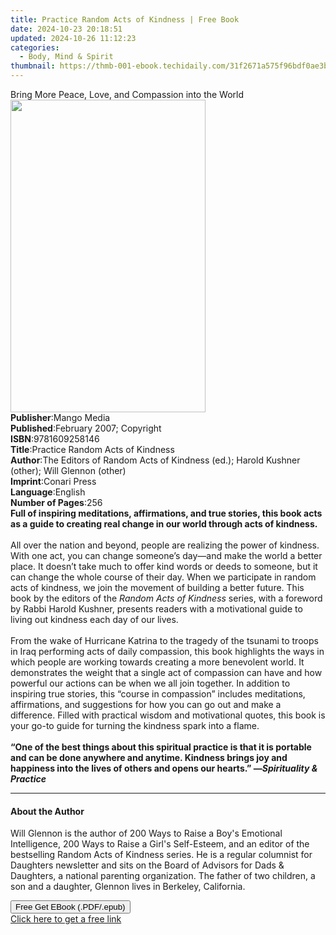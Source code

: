 ```yaml
---
title: Practice Random Acts of Kindness | Free Book
date: 2024-10-23 20:18:51
updated: 2024-10-26 11:12:23
categories:
  - Body, Mind & Spirit
thumbnail: https://thmb-001-ebook.techidaily.com/31f2671a575f96bdf0ae3bc5e5ff470a1484b053f916cd7b26fec076ee52c21f.jpg
---
```

<main id="book-container">
  <div class="flex flex-col">
    <div class="book-brief flex-1 py-6 px-4 sm:p-6 md:py-10 md:px-8">
      <!-- brief-->
      <div class="book-brief-main">
        Bring More Peace, Love, and Compassion into the World
      </div>
    </div>
    <div
      class="book-meta-info flex-1 grid gap-4 col-start-1 col-end-3 row-start-1 sm:mb-6 sm:grid-cols-4 lg:gap-6 lg:col-start-2 lg:row-end-6 lg:row-span-6 lg:mb-0"
    >
      <div
        class="book-meta-info-left place-content-center mt-4 p-4 text-sm leading-6 col-start-2 col-span-2 dark:text-slate-400"
      >
        <img
          class="w-full h-500 object-cover rounded-lg sm:h-255 sm:col-span-2 lg:col-span-full"
          src="https://img-001-ebook.techidaily.com/4fb9a133e8295248857bbe3c5cc1009bb03d001306b61ed4060d9b99cbf18ac4.jpg"
          alt=""
          width="312"
          height="500"
        />
      </div>
      <div
        class="book-meta-info-right mt-2 col-start-1 row-start-2 col-span-3 self-center"
      >
        <!-- meta data  -->
        <div class="flex flex-col px-4 md:px-8">
          <div class="flex-1">
            <strong>Publisher</strong>:<span class="px-2">Mango Media</span>
          </div>
          <div class="flex-1">
            <strong>Published</strong>:<span class="px-2"
              >February 2007; Copyright</span
            >
          </div>
          <div class="flex-1">
            <strong>ISBN</strong>:<span class="px-2">9781609258146</span>
          </div>
          <div class="flex-1">
            <strong>Title</strong>:<span class="px-2"
              >Practice Random Acts of Kindness</span
            >
          </div>
          <div class="flex-1">
            <strong>Author</strong>:<span class="px-2"
              >The Editors of Random Acts of Kindness (ed.); Harold Kushner
              (other); Will Glennon (other)</span
            >
          </div>
          <div class="flex-1">
            <strong>Imprint</strong>:<span class="px-2">Conari Press</span>
          </div>
          <div class="flex-1">
            <strong>Language</strong>:<span class="px-2">English</span>
          </div>
          <div class="flex-1">
            <strong>Number of Pages</strong>:<span class="px-2">256</span>
          </div>
        </div>
      </div>
    </div>
    <div class="book-description flex-1 py-6 px-4 sm:p-6 md:py-10 md:px-8">
      <div class="book-description-main">
        <div accordion-content="" id="description">
          <b
            >Full of inspiring meditations, affirmations, and true stories, this
            book acts as a guide to creating real change in our world through
            acts of kindness.</b
          ><br /><br />All over the nation and beyond, people are realizing the
          power of kindness. With one act, you can change someone’s day—and make
          the world a better place. It doesn’t take much to offer kind words or
          deeds to someone, but it can change the whole course of their day.
          When we participate in random acts of kindness, we join the movement
          of building a better future. This book by the editors of the
          <i>Random Acts of Kindness</i> series, with a foreword by Rabbi Harold
          Kushner, presents readers with a motivational guide to living out
          kindness each day of our lives.<br /><br />From the wake of Hurricane
          Katrina to the tragedy of the tsunami to troops in Iraq performing
          acts of daily compassion, this book highlights the ways in which
          people are working towards creating a more benevolent world. It
          demonstrates the weight that a single act of compassion can have and
          how powerful our actions can be when we all join together. In addition
          to inspiring true stories, this “course in compassion” includes
          meditations, affirmations, and suggestions for how you can go out and
          make a difference. Filled with practical wisdom and motivational
          quotes, this book is your go-to guide for turning the kindness spark
          into a flame.<br /><br /><b
            >“One of the best things about this spiritual practice is that it is
            portable and can be done anywhere and anytime. Kindness brings joy
            and happiness into the lives of others and opens our hearts.” —<i
              >Spirituality &amp; Practice</i
            ></b
          >
        </div>
        <div class="accordion-fader"></div>
      </div>
    </div>
    <div class="book-excerpts flex-1 py-6 px-4 sm:p-6 md:py-10 md:px-8">
      <!-- excerpts-->
      <div class="book-excerpts-main">
        <hr />
        <h4 class="placeholder placeholder-heading">
          <span>About the Author</span>
        </h4>
        <p>
          Will Glennon is the author of 200 Ways to Raise a Boy's Emotional
          Intelligence, 200 Ways to Raise a Girl's Self-Esteem, and an editor of
          the bestselling Random Acts of Kindness series. He is a regular
          columnist for Daughters newsletter and sits on the Board of Advisors
          for Dads &amp; Daughters, a national parenting organization. The
          father of two children, a son and a daughter, Glennon lives in
          Berkeley, California.
        </p>
      </div>
    </div>
    <div
      class="book-about-author flex-1 py-6 px-4 sm:p-6 md:py-10 md:px-8"
    ></div>
    <div class="book-free-get flex-1 py-6 px-4 sm:p-6 md:py-10 md:px-8">
      <button
        id="btn-free-get"
        class="bg-blue-500 hover:bg-blue-700 text-white font-bold py-2 px-4 rounded"
      >
        Free Get EBook (.PDF/.epub)
      </button>
      <div id="countdown-display" class="px-2 text-lg mt-2"></div>
      <a
        id="free-link"
        class="hidden bg-blue-500 hover:bg-blue-700 text-white font-bold py-2 px-4 rounded"
        href="https://www.ebooks.com/en-us/book/210193518/practice-random-acts-of-kindness/the-editors-of-random-acts-of-kindness/"
        target="_blank"
        >Click here to get a free link</a
      >
    </div>
    <script>
      let countdownTime = 0;
      let countdownInterval = null;
      document
        .getElementById('btn-free-get')
        .addEventListener('click', startCountdown);
      function startCountdown() {
        countdownTime = new Date().getTime() + 60000 * 3;
        countdownInterval = setInterval(updateCountdown, 1000);
        document.getElementById('btn-free-get').disabled = true;
        document
          .getElementById('btn-free-get')
          .classList.add('bg-gray-500', 'cursor-not-allowed');
      }
      function updateCountdown() {
        let currentTime = new Date().getTime();
        let timeLeft = countdownTime - currentTime;
        let secondsLeft = Math.floor(timeLeft / 1000);
        document.getElementById('countdown-display').innerHTML =
          `Remaining time: ${secondsLeft} seconds.`;
        if (secondsLeft <= 0) {
          clearInterval(countdownInterval);
          document.getElementById('btn-free-get').classList.add('hidden');
          document.getElementById('free-link').classList.remove('hidden');
          document.getElementById('countdown-display').innerHTML = '';
        }
      }
    </script>
  </div>
</main>
